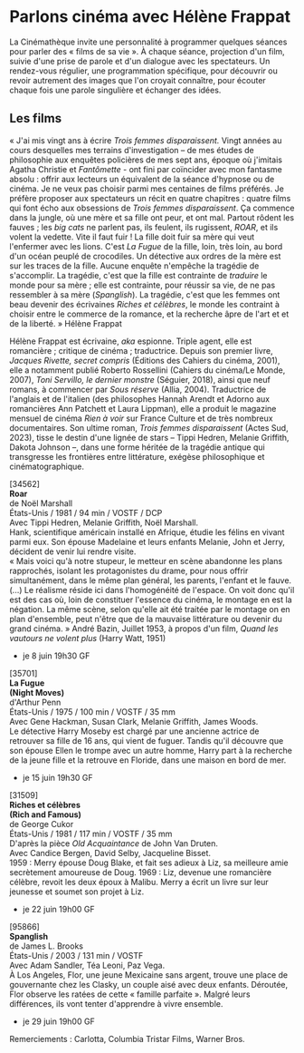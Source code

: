# Parlons cinéma avec Hélène Frappat

La Cinémathèque invite une personnalité à programmer quelques séances pour parler des « films de sa vie ». À chaque séance, projection d'un film, suivie d'une prise de parole et d'un dialogue avec les spectateurs. Un rendez-vous régulier, une programmation spécifique, pour découvrir ou revoir autrement des images que l'on croyait connaître, pour écouter chaque fois une parole singulière et échanger des idées.

## Les films

« J'ai mis vingt ans à écrire _Trois femmes disparaissent._ Vingt années au cours desquelles mes terrains d'investigation – de mes études de philosophie aux enquêtes policières de mes sept ans, époque où j'imitais Agatha Christie et _Fantômette_ \- ont fini par coïncider avec mon fantasme absolu : offrir aux lecteurs un équivalent de la séance d'hypnose ou de cinéma. Je ne veux pas choisir parmi mes centaines de films préférés. Je préfère proposer aux spectateurs un récit en quatre chapitres : quatre films qui font écho aux obsessions de _Trois femmes disparaissent_. Ça commence dans la jungle, où une mère et sa fille ont peur, et ont mal. Partout rôdent les fauves ; les _big cats_ ne parlent pas, ils feulent, ils rugissent, _ROAR_, et ils volent la vedette. Vite il faut fuir ! La fille doit fuir sa mère qui veut l'enfermer avec les lions. C'est _La Fugue_ de la fille, loin, très loin, au bord d'un océan peuplé de crocodiles. Un détective aux ordres de la mère est sur les traces de la fille. Aucune enquête n'empêche la tragédie de s'accomplir. La tragédie, c'est que la fille est contrainte de _traduire_ le monde pour sa mère ; elle est contrainte, pour réussir sa vie, de ne pas ressembler à sa mère (_Spanglish_). La tragédie, c'est que les femmes ont beau devenir des écrivaines _Riches et célèbres_, le monde les contraint à choisir entre le commerce de la romance, et la recherche âpre de l'art et et de la liberté. » Hélène Frappat

Hélène Frappat est écrivaine, _aka_ espionne. Triple agent, elle est romancière ; critique de cinéma ; traductrice. Depuis son premier livre, _Jacques Rivette, secret compris_ (Éditions des Cahiers du cinéma, 2001), elle a notamment publié Roberto Rossellini (Cahiers du cinéma/Le Monde, 2007), _Toni Servillo, le dernier monstre_ (Séguier, 2018), ainsi que neuf romans, à commencer par _Sous réserve_ (Allia, 2004). Traductrice de l'anglais et de l'italien (des philosophes Hannah Arendt et Adorno aux romancières Ann Patchett et Laura Lippman), elle a produit le magazine mensuel de cinéma _Rien à voir_ sur France Culture et de très nombreux documentaires. Son ultime roman, _Trois femmes disparaissent_ (Actes Sud, 2023), tisse le destin d'une lignée de stars – Tippi Hedren, Melanie Griffith, Dakota Johnson –, dans une forme héritée de la tragédie antique qui transgresse les frontières entre littérature, exégèse philosophique et cinématographique.

[34562]  
**Roar**  
de Noël Marshall  
États-Unis / 1981 / 94 min / VOSTF / DCP  
Avec Tippi Hedren, Melanie Griffith, Noël Marshall.  
Hank, scientifique américain installé en Afrique, étudie les félins en vivant parmi eux. Son épouse Madelaine et leurs enfants Melanie, John et Jerry, décident de venir lui rendre visite.  
« Mais voici qu'à notre stupeur, le metteur en scène abandonne les plans rapprochés, isolant les protagonistes du drame, pour nous offrir simultanément, dans le même plan général, les parents, l'enfant et le fauve. (...) Le réalisme réside ici dans l'homogénéité de l'espace. On voit donc qu'il est des cas où, loin de constituer l'essence du cinéma, le montage en est la négation. La même scène, selon qu'elle ait été traitée par le montage on en plan d'ensemble, peut n'être que de la mauvaise littérature ou devenir du grand cinéma. » André Bazin, Juillet 1953, à propos d'un film, _Quand_ _les vautours ne volent plus_ (Harry Watt, 1951)

- je 8 juin 19h30 GF

[35701]  
**La Fugue**  
**(Night Moves)**  
d'Arthur Penn  
États-Unis / 1975 / 100 min / VOSTF / 35 mm  
Avec Gene Hackman, Susan Clark, Melanie Griffith, James Woods.  
Le détective Harry Moseby est chargé par une ancienne actrice de retrouver sa fille de 16 ans, qui vient de fuguer. Tandis qu'il découvre que son épouse Ellen le trompe avec un autre homme, Harry part à la recherche de la jeune fille et la retrouve en Floride, dans une maison en bord de mer.

- je 15 juin 19h30 GF

[31509]  
**Riches et célèbres**  
**(Rich and Famous)**  
de George Cukor  
États-Unis / 1981 / 117 min / VOSTF / 35 mm  
D'après la pièce _Old Acquaintance_ de John Van Druten.  
Avec Candice Bergen, David Selby, Jacqueline Bisset.  
1959 : Merry épouse Doug Blake, et fait ses adieux à Liz, sa meilleure amie secrètement amoureuse de Doug. 1969 : Liz, devenue une romancière célèbre, revoit les deux époux à Malibu. Merry a écrit un livre sur leur jeunesse et soumet son projet à Liz.

- je 22 juin 19h00 GF

[95866]  
**Spanglish**  
de James L. Brooks  
États-Unis / 2003 / 131 min / VOSTF  
Avec Adam Sandler, Téa Leoni, Paz Vega.  
À Los Angeles, Flor, une jeune Mexicaine sans argent, trouve une place de gouvernante chez les Clasky, un couple aisé avec deux enfants. Déroutée, Flor observe les ratées de cette « famille parfaite ». Malgré leurs différences, ils vont tenter d'apprendre à vivre ensemble.

- je 29 juin 19h00 GF

Remerciements : Carlotta, Columbia Tristar Films, Warner Bros.